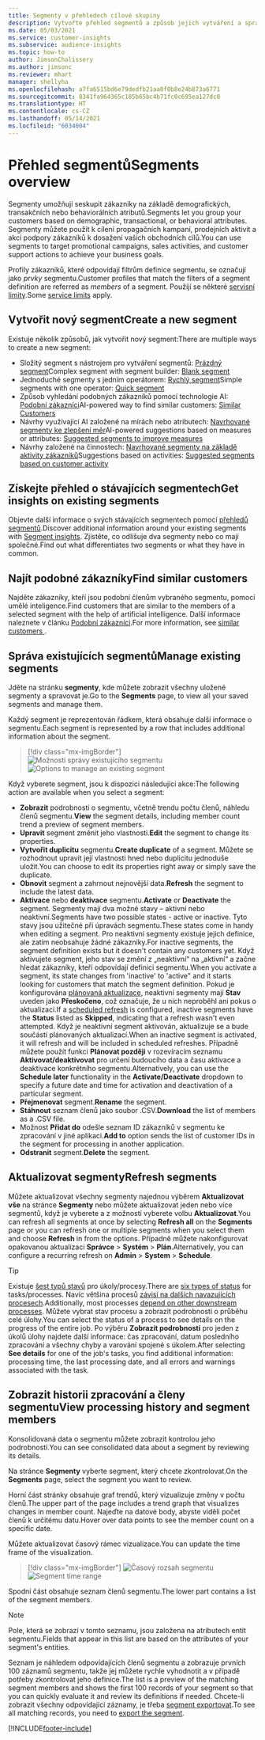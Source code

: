 ```yaml
---
title: Segmenty v přehledech cílové skupiny
description: Vytvořte přehled segmentů a způsob jejich vytváření a správy.
ms.date: 05/03/2021
ms.service: customer-insights
ms.subservice: audience-insights
ms.topic: how-to
author: JimsonChalissery
ms.author: jimsonc
ms.reviewer: mhart
manager: shellyha
ms.openlocfilehash: a7fa6515bd6e79dedfb21aa0f0b8e24b873a6771
ms.sourcegitcommit: 8341fa964365c185b65bc4b71fc0c695ea127dc0
ms.translationtype: HT
ms.contentlocale: cs-CZ
ms.lasthandoff: 05/14/2021
ms.locfileid: "6034004"
---
```

# <a name="segments-overview"></a><span data-ttu-id="50213-103">Přehled segmentů</span><span class="sxs-lookup"><span data-stu-id="50213-103">Segments overview</span></span>

<span data-ttu-id="50213-104">Segmenty umožňují seskupit zákazníky na základě demografických, transakčních nebo behaviorálních atributů.</span><span class="sxs-lookup"><span data-stu-id="50213-104">Segments let you group your customers based on demographic, transactional, or behavioral attributes.</span></span> <span data-ttu-id="50213-105">Segmenty můžete použít k cílení propagačních kampaní, prodejních aktivit a akcí podpory zákazníků k dosažení vašich obchodních cílů.</span><span class="sxs-lookup"><span data-stu-id="50213-105">You can use segments to target promotional campaigns, sales activities, and customer support actions to achieve your business goals.</span></span>

<span data-ttu-id="50213-106">Profily zákazníků, které odpovídají filtrům definice segmentu, se označují jako *prvky* segmentu.</span><span class="sxs-lookup"><span data-stu-id="50213-106">Customer profiles that match the filters of a segment definition are referred as *members* of a segment.</span></span> <span data-ttu-id="50213-107">Použijí se některé [servisní limity](service-limits.md).</span><span class="sxs-lookup"><span data-stu-id="50213-107">Some [service limits](service-limits.md) apply.</span></span>

## <a name="create-a-new-segment"></a><span data-ttu-id="50213-108">Vytvořit nový segment</span><span class="sxs-lookup"><span data-stu-id="50213-108">Create a new segment</span></span>

<span data-ttu-id="50213-109">Existuje několik způsobů, jak vytvořit nový segment:</span><span class="sxs-lookup"><span data-stu-id="50213-109">There are multiple ways to create a new segment:</span></span> 

- <span data-ttu-id="50213-110">Složitý segment s nástrojem pro vytváření segmentů: [Prázdný segment](segment-builder.md#create-a-new-segment)</span><span class="sxs-lookup"><span data-stu-id="50213-110">Complex segment with segment builder: [Blank segment](segment-builder.md#create-a-new-segment)</span></span>
- <span data-ttu-id="50213-111">Jednoduché segmenty s jedním operátorem: [Rychlý segment](segment-builder.md#quick-segments)</span><span class="sxs-lookup"><span data-stu-id="50213-111">Simple segments with one operator: [Quick segment](segment-builder.md#quick-segments)</span></span>
- <span data-ttu-id="50213-112">Způsob vyhledání podobných zákazníků pomocí technologie AI: [Podobní zákazníci](find-similar-customer-segments.md)</span><span class="sxs-lookup"><span data-stu-id="50213-112">AI-powered way to find similar customers: [Similar Customers](find-similar-customer-segments.md)</span></span>
- <span data-ttu-id="50213-113">Návrhy využívající AI založené na mírách nebo atributech: [Navrhované segmenty ke zlepšení měr](suggested-segments.md)</span><span class="sxs-lookup"><span data-stu-id="50213-113">AI-powered suggestions based on measures or attributes: [Suggested segments to improve measures](suggested-segments.md)</span></span>
- <span data-ttu-id="50213-114">Návrhy založené na činnostech: [Navrhované segmenty na základě aktivity zákazníků](suggested-segments-activity.md)</span><span class="sxs-lookup"><span data-stu-id="50213-114">Suggestions based on activities: [Suggested segments based on customer activity](suggested-segments-activity.md)</span></span>

## <a name="get-insights-on-existing-segments"></a><span data-ttu-id="50213-115">Získejte přehled o stávajících segmentech</span><span class="sxs-lookup"><span data-stu-id="50213-115">Get insights on existing segments</span></span>

<span data-ttu-id="50213-116">Objevte další informace o svých stávajících segmentech pomocí [přehledů segmentů](segment-insights.md).</span><span class="sxs-lookup"><span data-stu-id="50213-116">Discover additional information around your existing segments with [Segment insights](segment-insights.md).</span></span> <span data-ttu-id="50213-117">Zjistěte, co odlišuje dva segmenty nebo co mají společné.</span><span class="sxs-lookup"><span data-stu-id="50213-117">Find out what differentiates two segments or what they have in common.</span></span>

## <a name="find-similar-customers"></a><span data-ttu-id="50213-118">Najít podobné zákazníky</span><span class="sxs-lookup"><span data-stu-id="50213-118">Find similar customers</span></span>

<span data-ttu-id="50213-119">Najděte zákazníky, kteří jsou podobní členům vybraného segmentu, pomocí umělé inteligence.</span><span class="sxs-lookup"><span data-stu-id="50213-119">Find customers that are similar to the members of a selected segment with the help of artificial intelligence.</span></span> <span data-ttu-id="50213-120">Další informace naleznete v článku [Podobní zákazníci](find-similar-customer-segments.md).</span><span class="sxs-lookup"><span data-stu-id="50213-120">For more information, see [similar customers ](find-similar-customer-segments.md).</span></span>

## <a name="manage-existing-segments"></a><span data-ttu-id="50213-121">Správa existujících segmentů</span><span class="sxs-lookup"><span data-stu-id="50213-121">Manage existing segments</span></span>

<span data-ttu-id="50213-122">Jděte na stránku **segmenty**, kde můžete zobrazit všechny uložené segmenty a spravovat je.</span><span class="sxs-lookup"><span data-stu-id="50213-122">Go to the **Segments** page, to view all your saved segments and manage them.</span></span>

<span data-ttu-id="50213-123">Každý segment je reprezentován řádkem, která obsahuje další informace o segmentu.</span><span class="sxs-lookup"><span data-stu-id="50213-123">Each segment is represented by a row that includes additional information about the segment.</span></span>

> [!div class="mx-imgBorder"]
> <span data-ttu-id="50213-124">![Možnosti správy existujícího segmentu](media/segments-selected-segment.png "Možnosti správy existujícího segmentu")</span><span class="sxs-lookup"><span data-stu-id="50213-124">![Options to manage an existing segment](media/segments-selected-segment.png "Options to manage an existing segment")</span></span>

<span data-ttu-id="50213-125">Když vyberete segment, jsou k dispozici následující akce:</span><span class="sxs-lookup"><span data-stu-id="50213-125">The following action are available when you select a segment:</span></span>

- <span data-ttu-id="50213-126">**Zobrazit** podrobnosti o segmentu, včetně trendu počtu členů, náhledu členů segmentu.</span><span class="sxs-lookup"><span data-stu-id="50213-126">**View** the segment details, including member count trend a preview of segment members.</span></span>
- <span data-ttu-id="50213-127">**Upravit** segment změnit jeho vlastnosti.</span><span class="sxs-lookup"><span data-stu-id="50213-127">**Edit** the segment to change its properties.</span></span>
- <span data-ttu-id="50213-128">**Vytvořit duplicitu** segmentu.</span><span class="sxs-lookup"><span data-stu-id="50213-128">**Create duplicate** of a segment.</span></span> <span data-ttu-id="50213-129">Můžete se rozhodnout upravit její vlastnosti hned nebo duplicitu jednoduše uložit.</span><span class="sxs-lookup"><span data-stu-id="50213-129">You can choose to edit its properties right away or simply save the duplicate.</span></span>
- <span data-ttu-id="50213-130">**Obnovit** segment a zahrnout nejnovější data.</span><span class="sxs-lookup"><span data-stu-id="50213-130">**Refresh** the segment to include the latest data.</span></span>
- <span data-ttu-id="50213-131">**Aktivace** nebo **deaktivace** segmentu.</span><span class="sxs-lookup"><span data-stu-id="50213-131">**Activate** or **Deactivate** the segment.</span></span> <span data-ttu-id="50213-132">Segmenty mají dva možné stavy – aktivní nebo neaktivní.</span><span class="sxs-lookup"><span data-stu-id="50213-132">Segments have two possible states - active or inactive.</span></span> <span data-ttu-id="50213-133">Tyto stavy jsou užitečné při úpravách segmentu.</span><span class="sxs-lookup"><span data-stu-id="50213-133">These states come in handy when editing a segment.</span></span> <span data-ttu-id="50213-134">Pro neaktivní segmenty existuje jejich definice, ale zatím neobsahuje žádné zákazníky.</span><span class="sxs-lookup"><span data-stu-id="50213-134">For inactive segments, the segment definition exists but it doesn't contain any customers yet.</span></span> <span data-ttu-id="50213-135">Když aktivujete segment, jeho stav se změní z „neaktivní“ na „aktivní“ a začne hledat zákazníky, kteří odpovídají definici segmentu.</span><span class="sxs-lookup"><span data-stu-id="50213-135">When you activate a segment, its state changes from 'inactive' to 'active" and it starts looking for customers that match the segment definition.</span></span> <span data-ttu-id="50213-136">Pokud je konfigurována [plánovaná aktualizace](system.md#schedule-tab), neaktivní segmenty mají **Stav** uveden jako **Přeskočeno**, což označuje, že u nich neproběhl ani pokus o aktualizaci.</span><span class="sxs-lookup"><span data-stu-id="50213-136">If a [scheduled refresh](system.md#schedule-tab) is configured, inactive segments have the **Status** listed as **Skipped**, indicating that a refresh wasn't even attempted.</span></span> <span data-ttu-id="50213-137">Když je neaktivní segment aktivován, aktualizuje se a bude součástí plánovaných aktualizací.</span><span class="sxs-lookup"><span data-stu-id="50213-137">When an inactive segment is activated, it will refresh and will be included in scheduled refreshes.</span></span>
  <span data-ttu-id="50213-138">Případně můžete použít funkci **Plánovat později** v rozevíracím seznamu **Aktivovat/deaktivovat** pro určení budoucího data a času aktivace a deaktivace konkrétního segmentu.</span><span class="sxs-lookup"><span data-stu-id="50213-138">Alternatively, you can use the **Schedule later** functionality in the **Activate/Deactivate** dropdown to specify a future date and time for activation and deactivation of a particular segment.</span></span>
- <span data-ttu-id="50213-139">**Přejmenovat** segment.</span><span class="sxs-lookup"><span data-stu-id="50213-139">**Rename** the segment.</span></span>
- <span data-ttu-id="50213-140">**Stáhnout** seznam členů jako soubor .CSV.</span><span class="sxs-lookup"><span data-stu-id="50213-140">**Download** the list of members as a .CSV file.</span></span>
- <span data-ttu-id="50213-141">Možnost **Přidat do** odešle seznam ID zákazníků v segmentu ke zpracování v jiné aplikaci.</span><span class="sxs-lookup"><span data-stu-id="50213-141">**Add to** option sends the list of customer IDs in the segment for processing in another application.</span></span>
- <span data-ttu-id="50213-142">**Odstranit** segment.</span><span class="sxs-lookup"><span data-stu-id="50213-142">**Delete** the segment.</span></span>

## <a name="refresh-segments"></a><span data-ttu-id="50213-143">Aktualizovat segmenty</span><span class="sxs-lookup"><span data-stu-id="50213-143">Refresh segments</span></span>

<span data-ttu-id="50213-144">Můžete aktualizovat všechny segmenty najednou výběrem **Aktualizovat vše** na stránce **Segmenty** nebo můžete aktualizovat jeden nebo více segmentů, když je vyberete a z možností vyberete volbu **Aktualizovat**.</span><span class="sxs-lookup"><span data-stu-id="50213-144">You can refresh all segments at once by selecting **Refresh all** on the **Segments** page or you can refresh one or multiple segments when you select them and choose **Refresh** in from the options.</span></span> <span data-ttu-id="50213-145">Případně můžete nakonfigurovat opakovanou aktualizaci **Správce** > **Systém** > **Plán**.</span><span class="sxs-lookup"><span data-stu-id="50213-145">Alternatively, you can configure a recurring refresh on **Admin** > **System** > **Schedule**.</span></span>

> [!TIP]
> <span data-ttu-id="50213-146">Existuje [šest typů stavů](system.md#status-types) pro úkoly/procesy.</span><span class="sxs-lookup"><span data-stu-id="50213-146">There are [six types of status](system.md#status-types) for tasks/processes.</span></span> <span data-ttu-id="50213-147">Navíc většina procesů [závisí na dalších navazujících procesech](system.md#refresh-policies).</span><span class="sxs-lookup"><span data-stu-id="50213-147">Additionally, most processes [depend on other downstream processes](system.md#refresh-policies).</span></span> <span data-ttu-id="50213-148">Můžete vybrat stav procesu a zobrazit podrobnosti o průběhu celé úlohy.</span><span class="sxs-lookup"><span data-stu-id="50213-148">You can select the status of a process to see details on the progress of the entire job.</span></span> <span data-ttu-id="50213-149">Po výběru **Zobrazit podrobnosti** pro jeden z úkolů úlohy najdete další informace: čas zpracování, datum posledního zpracování a všechny chyby a varování spojené s úkolem.</span><span class="sxs-lookup"><span data-stu-id="50213-149">After selecting **See details** for one of the job's tasks, you find additional information: processing time, the last processing date, and all errors and warnings associated with the task.</span></span>

## <a name="view-processing-history-and-segment-members"></a><span data-ttu-id="50213-150">Zobrazit historii zpracování a členy segmentu</span><span class="sxs-lookup"><span data-stu-id="50213-150">View processing history and segment members</span></span>

<span data-ttu-id="50213-151">Konsolidovaná data o segmentu můžete zobrazit kontrolou jeho podrobností.</span><span class="sxs-lookup"><span data-stu-id="50213-151">You can see consolidated data about a segment by reviewing its details.</span></span>

<span data-ttu-id="50213-152">Na stránce **Segmenty** vyberte segment, který chcete zkontrolovat.</span><span class="sxs-lookup"><span data-stu-id="50213-152">On the **Segments** page, select the segment you want to review.</span></span>

<span data-ttu-id="50213-153">Horní část stránky obsahuje graf trendů, který vizualizuje změny v počtu členů.</span><span class="sxs-lookup"><span data-stu-id="50213-153">The upper part of the page includes a trend graph that visualizes changes in member count.</span></span> <span data-ttu-id="50213-154">Najeďte na datové body, abyste viděli počet členů k určitému datu.</span><span class="sxs-lookup"><span data-stu-id="50213-154">Hover over data points to see the member count on a specific date.</span></span>

<span data-ttu-id="50213-155">Můžete aktualizovat časový rámec vizualizace.</span><span class="sxs-lookup"><span data-stu-id="50213-155">You can update the time frame of the visualization.</span></span>

> [!div class="mx-imgBorder"]
> <span data-ttu-id="50213-156">![Časový rozsah segmentu](media/segment-time-range.png "Časový rozsah segmentu")</span><span class="sxs-lookup"><span data-stu-id="50213-156">![Segment time range](media/segment-time-range.png "Segment time range")</span></span>

<span data-ttu-id="50213-157">Spodní část obsahuje seznam členů segmentu.</span><span class="sxs-lookup"><span data-stu-id="50213-157">The lower part contains a list of the segment members.</span></span>

> [!NOTE]
> <span data-ttu-id="50213-158">Pole, která se zobrazí v tomto seznamu, jsou založena na atributech entit segmentu.</span><span class="sxs-lookup"><span data-stu-id="50213-158">Fields that appear in this list are based on the attributes of your segment's entities.</span></span>
>
><span data-ttu-id="50213-159">Seznam je náhledem odpovídajících členů segmentu a zobrazuje prvních 100 záznamů segmentu, takže jej můžete rychle vyhodnotit a v případě potřeby zkontrolovat jeho definice.</span><span class="sxs-lookup"><span data-stu-id="50213-159">The list is a preview of the matching segment members and shows the first 100 records of your segment so that you can quickly evaluate it and review its definitions if needed.</span></span> <span data-ttu-id="50213-160">Chcete-li zobrazit všechny odpovídající záznamy, je třeba [segment exportovat](export-destinations.md).</span><span class="sxs-lookup"><span data-stu-id="50213-160">To see all matching records, you need to [export the segment](export-destinations.md).</span></span>

[!INCLUDE[footer-include](../includes/footer-banner.md)] 
